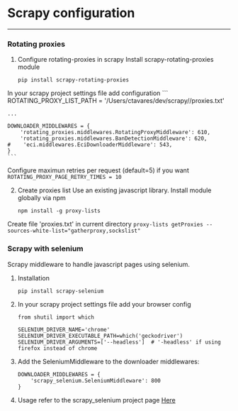 # Scrapy configuration

----------

### Rotating proxies
1. Configure rotating-proxies in scrapy
Install scrapy-rotating-proxies module
    ```
    pip install scrapy-rotating-proxies
    ```
In your scrapy project settings file add configuration
    ```
    ROTATING_PROXY_LIST_PATH = '/Users/ctavares/dev/scrapy/<projpath>/proxies.txt'

    ...

    DOWNLOADER_MIDDLEWARES = {
        'rotating_proxies.middlewares.RotatingProxyMiddleware': 610,
        'rotating_proxies.middlewares.BanDetectionMiddleware': 620,
    #    'eci.middlewares.EciDownloaderMiddleware': 543,
    }
    ```
Configure maximun retries per request (default=5) if you want
    ```
    ROTATING_PROXY_PAGE_RETRY_TIMES = 10
    ```

2. Create proxies list
Use an existing javascript library. Install module globally via npm
    ```
    npm install -g proxy-lists
    ```
Create file 'proxies.txt' in current directory
    ```
    proxy-lists getProxies --sources-white-list="gatherproxy,sockslist"
    ```

### Scrapy with selenium
Scrapy middleware to handle javascript pages using selenium.

1. Installation
    ```
    pip install scrapy-selenium
    ```
2. In your scrapy project settings file add your browser config
    ```
    from shutil import which

    SELENIUM_DRIVER_NAME='chrome'
    SELENIUM_DRIVER_EXECUTABLE_PATH=which('geckodriver')
    SELENIUM_DRIVER_ARGUMENTS=['--headless']  # '-headless' if using firefox instead of chrome
    ```
3. Add the SeleniumMiddleware to the downloader middlewares:
    ```
    DOWNLOADER_MIDDLEWARES = {
        'scrapy_selenium.SeleniumMiddleware': 800
    }
    ```

4. Usage refer to the scrapy_selenium project page [Here](https://github.com/clemfromspace/scrapy-selenium) 